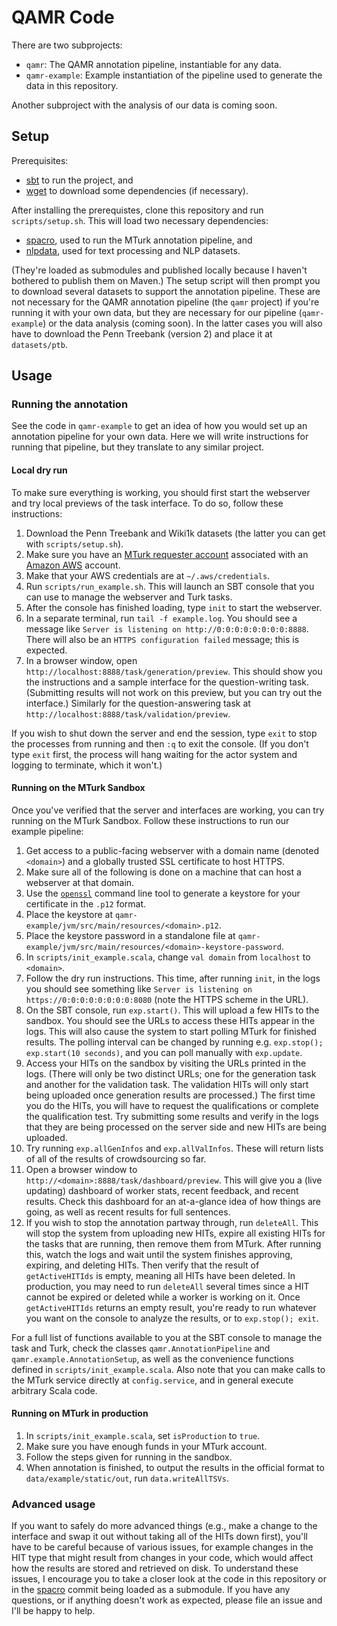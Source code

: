 # QAMR Code

There are two subprojects:

 * `qamr`: The QAMR annotation pipeline, instantiable for any data.
 * `qamr-example`: Example instantiation of the pipeline used to generate the data in this repository.
 
Another subproject with the analysis of our data is coming soon.

## Setup

Prerequisites:

 * [sbt](http://www.scala-sbt.org/) to run the project, and
 * [wget](https://www.gnu.org/software/wget/) to download some dependencies (if necessary).

After installing the prerequistes, clone this repository and run `scripts/setup.sh`.
This will load two necessary dependencies:

  * [spacro](https://github.com/julianmichael/spacro), used to run the MTurk annotation pipeline, and
  * [nlpdata](https://github.com/julianmichael/nlpdata), used for text processing and NLP datasets.

(They're loaded as submodules and published locally because I haven't bothered to publish them on Maven.)
The setup script will then prompt you to download several datasets to support the annotation pipeline.
These are not necessary for the QAMR annotation pipeline (the `qamr` project) if you're running it with your own data,
but they are necessary for our pipeline (`qamr-example`) or the data analysis (coming soon).
In the latter cases you will also have to download the Penn Treebank (version 2) and place it at `datasets/ptb`.

## Usage

### Running the annotation

See the code in `qamr-example` to get an idea of how you would set up an annotation pipeline for your own data.
Here we will write instructions for running that pipeline, but they translate to any similar project.

#### Local dry run

To make sure everything is working, you should first start the webserver and try local previews of the task interface.
To do so, follow these instructions:

 1. Download the Penn Treebank and Wiki1k datasets (the latter you can get with `scripts/setup.sh`).
 2. Make sure you have an [MTurk requester account](https://requester.mturk.com/) associated with an [Amazon AWS](https://aws.amazon.com/) account.
 3. Make that your AWS credentials are at `~/.aws/credentials`.
 4. Run `scripts/run_example.sh`.
    This will launch an SBT console that you can use to manage the webserver and Turk tasks.
 5. After the console has finished loading, type `init` to start the webserver.
 6. In a separate terminal, run `tail -f example.log`.
    You should see a message like `Server is listening on http://0:0:0:0:0:0:0:0:8888`.
    There will also be an `HTTPS configuration failed` message; this is expected.
 7. In a browser window, open `http://localhost:8888/task/generation/preview`.
    This should show you the instructions and a sample interface for the question-writing task.
    (Submitting results will not work on this preview, but you can try out the interface.)
    Similarly for the question-answering task at `http://localhost:8888/task/validation/preview`.
    
If you wish to shut down the server and end the session, type `exit` to stop the processes from running and then `:q` to exit the console.
(If you don't type `exit` first, the process will hang waiting for the actor system and logging to terminate, which it won't.)

#### Running on the MTurk Sandbox

Once you've verified that the server and interfaces are working, you can try running on the MTurk Sandbox.
Follow these instructions to run our example pipeline:

 1. Get access to a public-facing webserver with a domain name (denoted `<domain>`) and a globally trusted SSL certificate to host HTTPS.
 2. Make sure all of the following is done on a machine that can host a webserver at that domain.
 3. Use the [`openssl`](https://www.openssl.org/docs/man1.0.2/apps/openssl.html) command line tool to generate a keystore for your certificate in the `.p12` format.
 4. Place the keystore at `qamr-example/jvm/src/main/resources/<domain>.p12`.
 5. Place the keystore password in a standalone file at `qamr-example/jvm/src/main/resources/<domain>-keystore-password`.
 6. In `scripts/init_example.scala`, change `val domain` from `localhost` to `<domain>`.
 7. Follow the dry run instructions. This time, after running `init`, in the logs you should see
    something like `Server is listening on https://0:0:0:0:0:0:0:0:8080` (note the HTTPS scheme in the URL).
 8. On the SBT console, run `exp.start()`. This will upload a few HITs to the sandbox.
    You should see the URLs to access these HITs appear in the logs.
    This will also cause the system to start polling MTurk for finished results.
    The polling interval can be changed by running e.g. `exp.stop(); exp.start(10 seconds)`,
    and you can poll manually with `exp.update`.
 9. Access your HITs on the sandbox by visiting the URLs printed in the logs.
    (There will only be two distinct URLs; one for the generation task and another for the validation task.
    The validation HITs will only start being uploaded once generation results are processed.)
    The first time you do the HITs, you will have to request the qualifications or complete the qualification test.
    Try submitting some results and verify in the logs that they are being processed on the server side and new HITs are being uploaded.
 10. Try running `exp.allGenInfos` and `exp.allValInfos`.
     These will return lists of all of the results of crowdsourcing so far.
 11. Open a browser window to `http://<domain>:8888/task/dashboard/preview`.
     This will give you a (live updating) dashboard of worker stats, recent feedback, and recent results.
     Check this dashboard for an at-a-glance idea of how things are going,
     as well as recent results for full sentences.
 12. If you wish to stop the annotation partway through, run `deleteAll`.
     This will stop the system from uploading new HITs, expire all existing HITs for the tasks that are running, then remove them from MTurk.
     After running this, watch the logs and wait until the system finishes approving, expiring, and deleting HITs.
     Then verify that the result of `getActiveHITIds` is empty, meaning all HITs have been deleted.
     In production, you may need to run `deleteAll` several times since a HIT cannot be expired or deleted while a worker is working on it.
     Once `getActiveHITIds` returns an empty result, you're ready to run whatever you want on the console to analyze the results,
     or to `exp.stop(); exit`.

For a full list of functions available to you at the SBT console to manage the task and Turk,
check the classes `qamr.AnnotationPipeline` and `qamr.example.AnnotationSetup`, as well as the convenience functions
defined in `scripts/init_example.scala`.
Also note that you can make calls to the MTurk service directly at `config.service`,
and in general execute arbitrary Scala code.

#### Running on MTurk in production

 1. In `scripts/init_example.scala`, set `isProduction` to `true`.
 2. Make sure you have enough funds in your MTurk account.
 3. Follow the steps given for running in the sandbox.
 4. When annotation is finished, to output the results in the official format
    to `data/example/static/out`, run `data.writeAllTSVs`.
 
### Advanced usage

If you want to safely do more advanced things (e.g., make a change to the interface and swap it out without taking all of the HITs down first),
you'll have to be careful because of various issues, for example changes in the HIT type that might result from changes in your code,
which would affect how the results are stored and retrieved on disk.
To understand these issues, I encourage you to take a closer look at the code in this repository or
in the [spacro](https://github.com/julianmichael/spacro) commit being loaded as a submodule.
If you have any questions, or if anything doesn't work as expected, please file an issue and I'll be happy to help.
